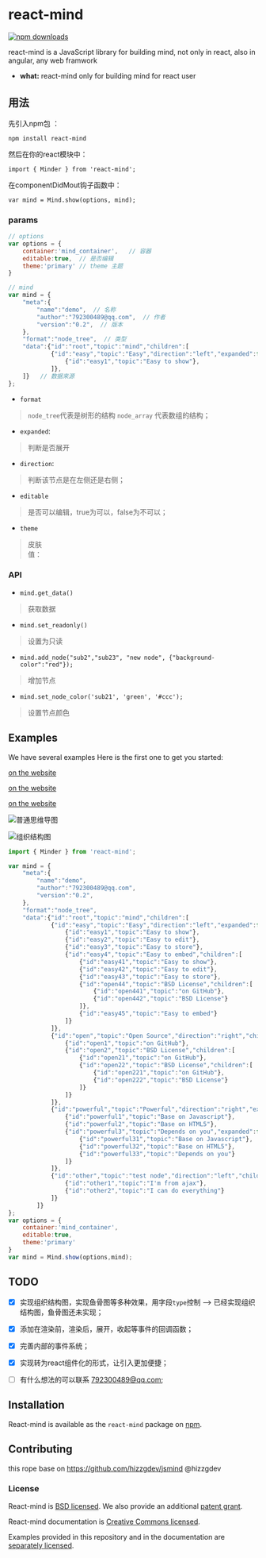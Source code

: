 # react-mind
[![npm downloads](https://img.shields.io/npm/dt/react-mind.svg?maxAge=2592000)](http://npmjs.com/package/react-mind)

react-mind is a JavaScript library for building mind, not only in react, also in angular, any web framwork

* **what:** react-mind only for building mind for react user

## 用法

先引入npm包 ：    

`npm install react-mind`   

然后在你的react模块中： 

`import { Minder } from 'react-mind';`

在componentDidMout钩子函数中：

`var mind = Mind.show(options, mind);`

### params
```js
// options
var options = {
    container:'mind_container',   // 容器
    editable:true,  // 是否编辑
    theme:'primary' // theme 主题
}
```

```js
// mind
var mind = {
    "meta":{
        "name":"demo",  // 名称
        "author":"792300489@qq.com",  // 作者
        "version":"0.2",  // 版本
    },
    "format":"node_tree",  // 类型 
    "data":{"id":"root","topic":"mind","children":[
            {"id":"easy","topic":"Easy","direction":"left","expanded":false,"children":[
                {"id":"easy1","topic":"Easy to show"},
            ]},
    ]}   // 数据来源
};

```

* `format`
> `node_tree`代表是树形的结构  `node_array` 代表数组的结构；

* `expanded`:
> 判断是否展开

* `direction`:
> 判断该节点是在左侧还是右侧；

* `editable`
> 是否可以编辑，true为可以，false为不可以；

* `theme`
> 皮肤   
> 值：

### API
- `mind.get_data()`
> 获取数据

- `mind.set_readonly()`
> 设置为只读

- `mind.add_node("sub2","sub23", "new node", {"background-color":"red"});`
> 增加节点

- `mind.set_node_color('sub21', 'green', '#ccc');`
> 设置节点颜色

## Examples

We have several examples  Here is the first one to get you started:

[on the website](https://guimeisang.github.io/react-mind/example/demo1.html)

[on the website](https://guimeisang.github.io/react-mind/example/demo2.html)

[on the website](https://guimeisang.github.io/react-mind/example/demo3.html)


![普通思维导图](http://oi9n0t0p1.bkt.clouddn.com/mind_demo2.png)

![组织结构图](http://oi9n0t0p1.bkt.clouddn.com/react-mind/downMind.png)

```js
import { Minder } from 'react-mind';

var mind = {
    "meta":{
        "name":"demo",
        "author":"792300489@qq.com",
        "version":"0.2",
    },
    "format":"node_tree",
    "data":{"id":"root","topic":"mind","children":[
            {"id":"easy","topic":"Easy","direction":"left","expanded":false,"children":[
                {"id":"easy1","topic":"Easy to show"},
                {"id":"easy2","topic":"Easy to edit"},
                {"id":"easy3","topic":"Easy to store"},
                {"id":"easy4","topic":"Easy to embed","children":[
                    {"id":"easy41","topic":"Easy to show"},
                    {"id":"easy42","topic":"Easy to edit"},
                    {"id":"easy43","topic":"Easy to store"},
                    {"id":"open44","topic":"BSD License","children":[
                        {"id":"open441","topic":"on GitHub"},
                        {"id":"open442","topic":"BSD License"}
                    ]},
                    {"id":"easy45","topic":"Easy to embed"}
                ]}
            ]},
            {"id":"open","topic":"Open Source","direction":"right","children":[
                {"id":"open1","topic":"on GitHub"},
                {"id":"open2","topic":"BSD License","children":[
                    {"id":"open21","topic":"on GitHub"},
                    {"id":"open22","topic":"BSD License","children":[
                        {"id":"open221","topic":"on GitHub"},
                        {"id":"open222","topic":"BSD License"}
                    ]}
                ]}
            ]},
            {"id":"powerful","topic":"Powerful","direction":"right","expanded":false,"children":[
                {"id":"powerful1","topic":"Base on Javascript"},
                {"id":"powerful2","topic":"Base on HTML5"},
                {"id":"powerful3","topic":"Depends on you","expanded":false,"children":[
                    {"id":"powerful31","topic":"Base on Javascript"},
                    {"id":"powerful32","topic":"Base on HTML5"},
                    {"id":"powerful33","topic":"Depends on you"}
                ]}
            ]},
            {"id":"other","topic":"test node","direction":"left","children":[
                {"id":"other1","topic":"I'm from ajax"},
                {"id":"other2","topic":"I can do everything"}
            ]}
        ]}
};
var options = {
    container:'mind_container',
    editable:true,
    theme:'primary'
}
var mind = Mind.show(options,mind);
```

## TODO

- [x] 实现组织结构图，实现鱼骨图等多种效果，用字段`type`控制 --> 已经实现组织结构图，鱼骨图还未实现；
- [x] 添加在渲染前，渲染后，展开，收起等事件的回调函数；
- [x] 完善内部的事件系统；
- [x] 实现转为react组件化的形式，让引入更加便捷；
- [ ] 有什么想法的可以联系 792300489@qq.com;


## Installation

React-mind is available as the `react-mind` package on [npm](https://www.npmjs.com/).

## Contributing
this rope base on https://github.com/hizzgdev/jsmind @hizzgdev

### License

React-mind is [BSD licensed](./LICENSE). We also provide an additional [patent grant](./PATENTS).

React-mind documentation is [Creative Commons licensed](./LICENSE-docs).

Examples provided in this repository and in the documentation are [separately licensed](./LICENSE-examples).
